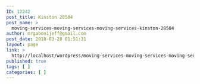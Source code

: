 ```yaml
---
ID: 12242
post_title: Kinston 28504
post_name: >
  moving-services-moving-services-moving-services-kinston-28504
author: mrgabonijeff@gmail.com
post_date: 2018-03-28 01:51:31
layout: page
link: >
  http://localhost/wordpress/moving-services-moving-services-moving-services-kinston-28504/
published: true
tags: [ ]
categories: [ ]
---
```

